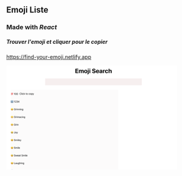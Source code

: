 ## Emoji Liste

### Made with _React_

##### Trouver l'emoji et cliquer pour le copier

https://find-your-emoji.netlify.app

  <img src="./picture.png" width="450" alt="emoji search">

